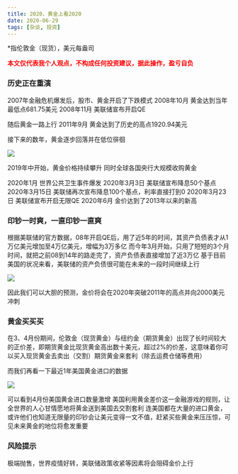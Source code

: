 ```yaml
---
title: 2020，黄金上看2020
date: 2020-06-29
tags: [杂谈, 投资]
---
```


*指伦敦金（现货），美元每盎司

<font color=red>**本文仅代表我个人观点，不构成任何投资建议，据此操作，盈亏自负**</font>

### 历史正在重演

2007年金融危机爆发后，股市、黄金开启了下跌模式
2008年10月 黄金达到当年最低点681.75美元
2008年11月 美联储宣布开启QE 

随后黄金一路上行
2011年9月 黄金达到了历史的高点1920.94美元

接下来的数年，黄金逐步回落并在低位徘徊

<img src="/images/2020/gold2020/gold.png">

2019年中开始，黄金价格持续攀升
同时全球各国央行大规模收购黄金

2020年1月 世界公共卫生事件爆发
2020年3月3日 美联储宣布降息50个基点
2020年3月15日 美联储再次宣布降息100个基点，利率直接打到0
2020年3月23日 美联储宣布开启无限QE
2020年6月 金价达到了2013年以来的新高

### 印钞一时爽，一直印钞一直爽

根据美联储的官方数据，08年开启QE后，用了近5年的时间，其资产负债表才从1万亿美元增加至4万亿美元，增幅为3万多亿
而今年3月开始，只用了短短的3个月时间，就把之前08到14年的路走完了，资产负债表直接增加了近3万亿
基于目前美国的状况来看，美联储的资产负债很可能在未来的一段时间继续上行

<img src="/images/2020/gold2020/FRED.png">

因此我们可以大胆的预测，金价将会在2020年突破2011年的高点并向2000美元冲刺

### 黄金买买买

在3、4月份期间，伦敦金（现货黄金）与纽约金（期货黄金）出现了长时间较大的正价差，即期货黄金比现货黄金高出数十美元，超过2%的价差，这意味着你可以买入现货黄金去卖出（交割）期货黄金来套利（除去运费仓储等费用）

而我们再看一下最近1年美国黄金进口的数据

<img src="/images/2020/gold2020/import.png">

可以看到4月份美国黄金进口数量激增
美国利用黄金差价这一金融游戏的规则，让全世界的人心甘情愿地将黄金送到美国去交割套利
连美国都在大量的进口黄金，或许他们也知道无限量的印钞会让美元变得一文不值，赶紧买些黄金来压压惊，可见未来黄金的地位将愈发重要

### 风险提示

极端抛售，世界疫情好转，美联储政策收紧等因素将会阻碍金价上行